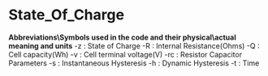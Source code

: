 # State_Of_Charge
 
 **Abbreviations\Symbols used in the code and their physical\actual meaning and units**
   -z    :  State of Charge
   -R    :  Internal Resistance(Ohms)
   -Q    :  Cell capacity(Wh)
   -v    :  Cell  terminal voltage(V)
   -rc   :  Resistor Capacitor Parameters
   -s    :  Instantaneous Hysteresis
   -h    :  Dynamic Hysteresis
   -t    :  Time
   
   
